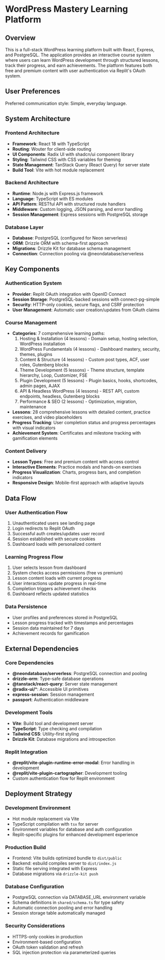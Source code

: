 # WordPress Mastery Learning Platform

## Overview

This is a full-stack WordPress learning platform built with React, Express, and PostgreSQL. The application provides an interactive course system where users can learn WordPress development through structured lessons, track their progress, and earn achievements. The platform features both free and premium content with user authentication via Replit's OAuth system.

## User Preferences

Preferred communication style: Simple, everyday language.

## System Architecture

### Frontend Architecture
- **Framework**: React 18 with TypeScript
- **Routing**: Wouter for client-side routing
- **UI Components**: Radix UI with shadcn/ui component library
- **Styling**: Tailwind CSS with CSS variables for theming
- **State Management**: TanStack Query (React Query) for server state
- **Build Tool**: Vite with hot module replacement

### Backend Architecture
- **Runtime**: Node.js with Express.js framework
- **Language**: TypeScript with ES modules
- **API Pattern**: RESTful API with structured route handlers
- **Middleware**: Custom logging, JSON parsing, and error handling
- **Session Management**: Express sessions with PostgreSQL storage

### Database Layer
- **Database**: PostgreSQL (configured for Neon serverless)
- **ORM**: Drizzle ORM with schema-first approach
- **Migrations**: Drizzle Kit for database schema management
- **Connection**: Connection pooling via @neondatabase/serverless

## Key Components

### Authentication System
- **Provider**: Replit OAuth integration with OpenID Connect
- **Session Storage**: PostgreSQL-backed sessions with connect-pg-simple
- **Security**: HTTP-only cookies, secure flags, and CSRF protection
- **User Management**: Automatic user creation/updates from OAuth claims

### Course Management
- **Categories**: 7 comprehensive learning paths:
  1. Hosting & Installation (4 lessons) - Domain setup, hosting selection, WordPress installation
  2. WordPress Fundamentals (4 lessons) - Dashboard mastery, security, themes, plugins
  3. Content & Structure (4 lessons) - Custom post types, ACF, user roles, Gutenberg blocks
  4. Theme Development (5 lessons) - Theme structure, template hierarchy, Loop, Customizer, FSE
  5. Plugin Development (5 lessons) - Plugin basics, hooks, shortcodes, admin pages, AJAX
  6. API & Headless WordPress (4 lessons) - REST API, custom endpoints, headless, Gutenberg blocks
  7. Performance & SEO (2 lessons) - Optimization, migration, maintenance
- **Lessons**: 28 comprehensive lessons with detailed content, practice exercises, and video placeholders
- **Progress Tracking**: User completion status and progress percentages with visual indicators
- **Achievement System**: Certificates and milestone tracking with gamification elements

### Content Delivery
- **Lesson Types**: Free and premium content with access control
- **Interactive Elements**: Practice modals and hands-on exercises
- **Progress Visualization**: Charts, progress bars, and completion indicators
- **Responsive Design**: Mobile-first approach with adaptive layouts

## Data Flow

### User Authentication Flow
1. Unauthenticated users see landing page
2. Login redirects to Replit OAuth
3. Successful auth creates/updates user record
4. Session established with secure cookies
5. Dashboard loads with personalized content

### Learning Progress Flow
1. User selects lesson from dashboard
2. System checks access permissions (free vs premium)
3. Lesson content loads with current progress
4. User interactions update progress in real-time
5. Completion triggers achievement checks
6. Dashboard reflects updated statistics

### Data Persistence
- User profiles and preferences stored in PostgreSQL
- Lesson progress tracked with timestamps and percentages
- Session data maintained for 7 days
- Achievement records for gamification

## External Dependencies

### Core Dependencies
- **@neondatabase/serverless**: PostgreSQL connection and pooling
- **drizzle-orm**: Type-safe database operations
- **@tanstack/react-query**: Server state management
- **@radix-ui/***: Accessible UI primitives
- **express-session**: Session management
- **passport**: Authentication middleware

### Development Tools
- **Vite**: Build tool and development server
- **TypeScript**: Type checking and compilation
- **Tailwind CSS**: Utility-first styling
- **Drizzle Kit**: Database migrations and introspection

### Replit Integration
- **@replit/vite-plugin-runtime-error-modal**: Error handling in development
- **@replit/vite-plugin-cartographer**: Development tooling
- Custom authentication flow for Replit environment

## Deployment Strategy

### Development Environment
- Hot module replacement via Vite
- TypeScript compilation with `tsx` for server
- Environment variables for database and auth configuration
- Replit-specific plugins for enhanced development experience

### Production Build
- Frontend: Vite builds optimized bundle to `dist/public`
- Backend: esbuild compiles server to `dist/index.js`
- Static file serving integrated with Express
- Database migrations via `drizzle-kit push`

### Database Configuration
- PostgreSQL connection via DATABASE_URL environment variable
- Schema definitions in `shared/schema.ts` for type safety
- Automatic connection pooling and error handling
- Session storage table automatically managed

### Security Considerations
- HTTPS-only cookies in production
- Environment-based configuration
- OAuth token validation and refresh
- SQL injection protection via parameterized queries